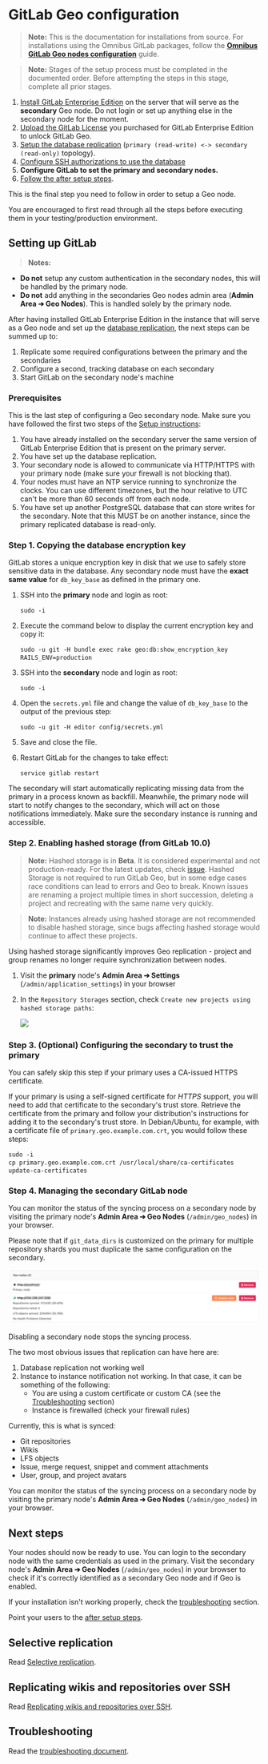 # GitLab Geo configuration

>**Note:**
This is the documentation for installations from source. For installations
using the Omnibus GitLab packages, follow the
[**Omnibus GitLab Geo nodes configuration**](configuration.md) guide.

>**Note:**
Stages of the setup process must be completed in the documented order.
Before attempting the steps in this stage, complete all prior stages.

1. [Install GitLab Enterprise Edition][install-ee-source] on the server that
   will serve as the **secondary** Geo node. Do not login or set up anything
   else in the secondary node for the moment.
1. [Upload the GitLab License](../user/admin_area/license.md) you purchased for GitLab Enterprise Edition to unlock GitLab Geo.
1. [Setup the database replication](database_source.md) (`primary (read-write) <-> secondary (read-only)` topology).
1. [Configure SSH authorizations to use the database](ssh.md)
1. **Configure GitLab to set the primary and secondary nodes.**
1. [Follow the after setup steps](after_setup.md).

[install-ee-source]: https://docs.gitlab.com/ee/install/installation.html "GitLab Enterprise Edition installation from source"

This is the final step you need to follow in order to setup a Geo node.

You are encouraged to first read through all the steps before executing them
in your testing/production environment.

## Setting up GitLab

>**Notes:**
- **Do not** setup any custom authentication in the secondary nodes, this will be
  handled by the primary node.
- **Do not** add anything in the secondaries Geo nodes admin area
  (**Admin Area ➔ Geo Nodes**). This is handled solely by the primary node.

After having installed GitLab Enterprise Edition in the instance that will serve
as a Geo node and set up the [database replication](database_source.md), the
next steps can be summed up to:

1. Replicate some required configurations between the primary and the secondaries
1. Configure a second, tracking database on each secondary
1. Start GitLab on the secondary node's machine

### Prerequisites

This is the last step of configuring a Geo secondary node. Make sure you have
followed the first two steps of the [Setup instructions](README.md#setup-instructions):

1. You have already installed on the secondary server the same version of
   GitLab Enterprise Edition that is present on the primary server.
1. You have set up the database replication.
1. Your secondary node is allowed to communicate via HTTP/HTTPS with
   your primary node (make sure your firewall is not blocking that).
1. Your nodes must have an NTP service running to synchronize the clocks.
   You can use different timezones, but the hour relative to UTC can't be more
   than 60 seconds off from each node.
1. You have set up another PostgreSQL database that can store writes for the secondary.
   Note that this MUST be on another instance, since the primary replicated database
   is read-only.

### Step 1. Copying the database encryption key

GitLab stores a unique encryption key in disk that we use to safely store
sensitive data in the database. Any secondary node must have the
**exact same value** for `db_key_base` as defined in the primary one.

1. SSH into the **primary** node and login as root:

    ```
    sudo -i
    ```

1. Execute the command below to display the current encryption key and copy it:

     ```
     sudo -u git -H bundle exec rake geo:db:show_encryption_key RAILS_ENV=production
     ```

1. SSH into the **secondary** node and login as root:

    ```
    sudo -i
    ```

1. Open the `secrets.yml` file and change the value of `db_key_base` to the
   output of the previous step:

     ```
     sudo -u git -H editor config/secrets.yml
     ```

1. Save and close the file.

1. Restart GitLab for the changes to take effect:

    ```
    service gitlab restart
    ```

The secondary will start automatically replicating missing data from the
primary in a process known as backfill. Meanwhile, the primary node will start
to notify changes to the secondary, which will act on those notifications
immediately. Make sure the secondary instance is running and accessible.

### Step 2. Enabling hashed storage (from GitLab 10.0)

>**Note:**
Hashed storage is in **Beta**. It is considered experimental and not
production-ready. For the latest updates, check 
[issue](https://gitlab.com/gitlab-com/infrastructure/issues/2821).
Hashed Storage is not required to run GitLab Geo, but in some edge cases race
conditions can lead to errors and Geo to break. Known issues are renaming a
project multiple times in short succession, deleting a project and recreating
with the same name very quickly.

>**Note:**
Instances already using hashed storage are not recommended to disable hashed
storage, since bugs affecting hashed storage would continue to affect these
projects.

Using hashed storage significantly improves Geo replication - project and group
renames no longer require synchronization between nodes.

1. Visit the **primary** node's **Admin Area ➔ Settings**
   (`/admin/application_settings`) in your browser
1. In the `Repository Storages` section, check `Create new projects using hashed storage paths`:

    ![](img/hashed-storage.png)

### Step 3. (Optional) Configuring the secondary to trust the primary

You can safely skip this step if your primary uses a CA-issued HTTPS certificate.

If your primary is using a self-signed certificate for *HTTPS* support, you will
need to add that certificate to the secondary's trust store. Retrieve the
certificate from the primary and follow your distribution's instructions for
adding it to the secondary's trust store. In Debian/Ubuntu, for example, with a
certificate file of `primary.geo.example.com.crt`, you would follow these steps:

```
sudo -i
cp primary.geo.example.com.crt /usr/local/share/ca-certificates
update-ca-certificates
```

### Step 4. Managing the secondary GitLab node

You can monitor the status of the syncing process on a secondary node
by visiting the primary node's **Admin Area ➔ Geo Nodes** (`/admin/geo_nodes`)
in your browser.

Please note that if `git_data_dirs` is customized on the primary for multiple
repository shards you must duplicate the same configuration on the secondary.

![GitLab Geo dashboard](img/geo-node-dashboard.png)

Disabling a secondary node stops the syncing process.

The two most obvious issues that replication can have here are:

1. Database replication not working well
1. Instance to instance notification not working. In that case, it can be
   something of the following:
     - You are using a custom certificate or custom CA (see the
       [Troubleshooting](configuration.md#troubleshooting) section)
     - Instance is firewalled (check your firewall rules)

Currently, this is what is synced:

* Git repositories
* Wikis
* LFS objects
* Issue, merge request, snippet and comment attachments
* User, group, and project avatars

You can monitor the status of the syncing process on a secondary node
by visiting the primary node's **Admin Area ➔ Geo Nodes** (`/admin/geo_nodes`)
in your browser.

## Next steps

Your nodes should now be ready to use. You can login to the secondary node
with the same credentials as used in the primary. Visit the secondary node's
**Admin Area ➔ Geo Nodes** (`/admin/geo_nodes`) in your browser to check if it's
correctly identified as a secondary Geo node and if Geo is enabled.

If your installation isn't working properly, check the
[troubleshooting](configuration.md#troubleshooting) section.

Point your users to the [after setup steps](after_setup.md).

## Selective replication

Read [Selective replication](configuration.md#selective-replication).

## Replicating wikis and repositories over SSH

Read [Replicating wikis and repositories over SSH](configuration.md#replicating-wikis-and-repositories-over-ssh).

## Troubleshooting

Read the [troubleshooting document](troubleshooting.md).
